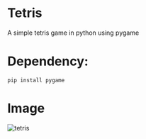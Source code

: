 # Tetris
A simple tetris game in python using pygame

# Dependency: 

``pip install pygame``

# Image


![tetris](https://github.com/SwapnikaD/Tetris/assets/112839333/9f1a1221-e8c8-4f2b-ab84-87720a59036c)
